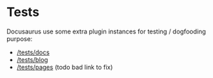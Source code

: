 # Tests

Docusaurus use some extra plugin instances for testing / dogfooding purpose:

- [/tests/docs](/tests/docs)
- [/tests/blog](/tests/blog)
- [/tests/pages](/pages) (todo bad link to fix)
